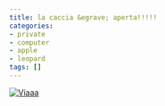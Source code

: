 ```yaml
---
title: la caccia &egrave; aperta!!!!!
categories:
- private
- computer
- apple
- leopard
tags: []
---
```

[]({{site.url}}/images/zerooooo.jpg "Viaaa" )

[![Viaaa]({{site.url}}/images/zerooooo.jpg)]({{site.url}}/images/zerooooo.jpg
"Viaaa" )

